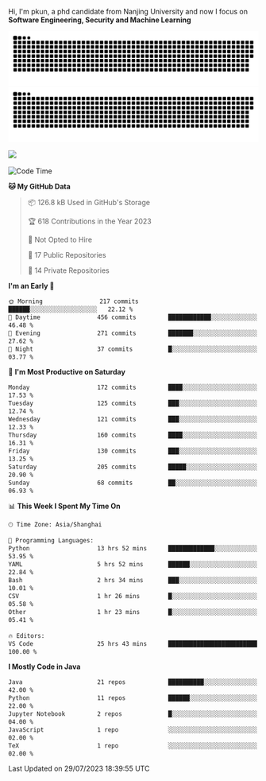 Hi, I'm pkun, a phd candidate from Nanjing University and now I focus on **Software Engineering, Security and Machine Learning**

![GitHub Snake Light](https://github.com/pppppkun/pppppkun/blob/output/github-snake.svg#gh-light-mode-only)
![GitHub Snake dark](https://github.com/pppppkun/pppppkun/blob/output/github-snake-dark.svg#gh-dark-mode-only)

![](https://komarev.com/ghpvc/?username=pppppkun)
<!--START_SECTION:waka-->
![Code Time](http://img.shields.io/badge/Code%20Time-1%2C893%20hrs%2031%20mins-blue)

**🐱 My GitHub Data** 

> 📦 126.8 kB Used in GitHub's Storage 
 > 
> 🏆 618 Contributions in the Year 2023
 > 
> 🚫 Not Opted to Hire
 > 
> 📜 17 Public Repositories 
 > 
> 🔑 14 Private Repositories 
 > 
**I'm an Early 🐤** 

```text
🌞 Morning                217 commits         ██████░░░░░░░░░░░░░░░░░░░   22.12 % 
🌆 Daytime                456 commits         ████████████░░░░░░░░░░░░░   46.48 % 
🌃 Evening                271 commits         ███████░░░░░░░░░░░░░░░░░░   27.62 % 
🌙 Night                  37 commits          █░░░░░░░░░░░░░░░░░░░░░░░░   03.77 % 
```
📅 **I'm Most Productive on Saturday** 

```text
Monday                   172 commits         ████░░░░░░░░░░░░░░░░░░░░░   17.53 % 
Tuesday                  125 commits         ███░░░░░░░░░░░░░░░░░░░░░░   12.74 % 
Wednesday                121 commits         ███░░░░░░░░░░░░░░░░░░░░░░   12.33 % 
Thursday                 160 commits         ████░░░░░░░░░░░░░░░░░░░░░   16.31 % 
Friday                   130 commits         ███░░░░░░░░░░░░░░░░░░░░░░   13.25 % 
Saturday                 205 commits         █████░░░░░░░░░░░░░░░░░░░░   20.90 % 
Sunday                   68 commits          ██░░░░░░░░░░░░░░░░░░░░░░░   06.93 % 
```


📊 **This Week I Spent My Time On** 

```text
🕑︎ Time Zone: Asia/Shanghai

💬 Programming Languages: 
Python                   13 hrs 52 mins      █████████████░░░░░░░░░░░░   53.95 % 
YAML                     5 hrs 52 mins       ██████░░░░░░░░░░░░░░░░░░░   22.84 % 
Bash                     2 hrs 34 mins       ███░░░░░░░░░░░░░░░░░░░░░░   10.01 % 
CSV                      1 hr 26 mins        █░░░░░░░░░░░░░░░░░░░░░░░░   05.58 % 
Other                    1 hr 23 mins        █░░░░░░░░░░░░░░░░░░░░░░░░   05.41 % 

🔥 Editors: 
VS Code                  25 hrs 43 mins      █████████████████████████   100.00 % 
```

**I Mostly Code in Java** 

```text
Java                     21 repos            ██████████░░░░░░░░░░░░░░░   42.00 % 
Python                   11 repos            ██████░░░░░░░░░░░░░░░░░░░   22.00 % 
Jupyter Notebook         2 repos             █░░░░░░░░░░░░░░░░░░░░░░░░   04.00 % 
JavaScript               1 repo              ░░░░░░░░░░░░░░░░░░░░░░░░░   02.00 % 
TeX                      1 repo              ░░░░░░░░░░░░░░░░░░░░░░░░░   02.00 % 
```




 Last Updated on 29/07/2023 18:39:55 UTC
<!--END_SECTION:waka-->
